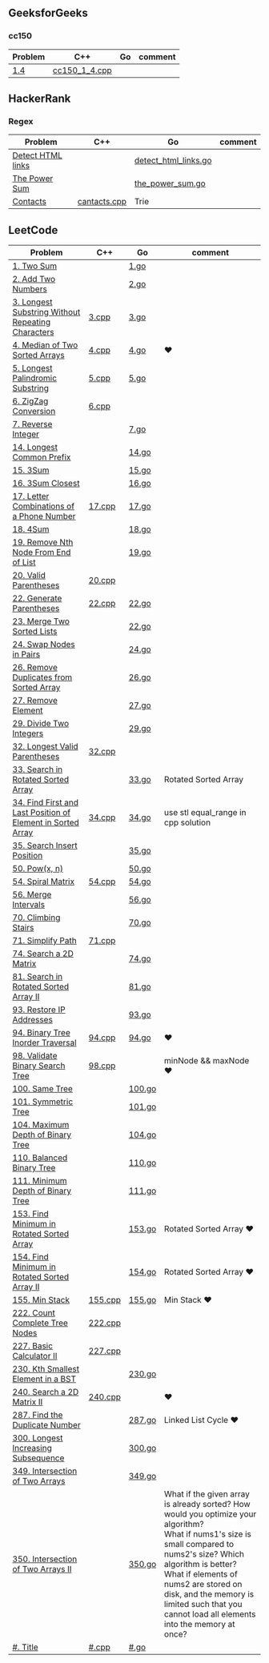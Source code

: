 ## GeeksforGeeks

### cc150
Problem|C++|Go|comment
---|---|---|---
[1.4](https://practice.geeksforgeeks.org/problems/urlify-a-given-string/0)|[cc150_1_4.cpp](./GeeksforGeeks/cc150_1_4.cpp)||


## HackerRank

### Regex
Problem|C++|Go|comment
---|---|---|---
[Detect HTML links](https://www.hackerrank.com/challenges/detect-html-links/problem)||[detect_html_links.go](./HackerRank/detect_html_links.go)
[The Power Sum](https://www.hackerrank.com/challenges/the-power-sum/problem)||[the_power_sum.go](./HackerRank/the_power_sum.go)|
[Contacts](https://www.hackerrank.com/challenges/contacts/problem)|[cantacts.cpp](./HackerRank/cantacts.cpp)|Trie|

## LeetCode
Problem|C++|Go|comment
---|---|---|---
[1. Two Sum](https://leetcode.com/problems/two-sum/)||[1.go](./leetcode/golang/1.go)||
[2. Add Two Numbers](https://leetcode.com/problems/add-two-numbers/)||[2.go](./leetcode/golang/2.go)||
[3. Longest Substring Without Repeating Characters](https://leetcode.com/problems/longest-substring-without-repeating-characters/description/)|[3.cpp](./leetcode/cpp/3.cpp)|[3.go](./leetcode/golang/3.go)|
[4. Median of Two Sorted Arrays](https://leetcode.com/problems/median-of-two-sorted-arrays/)|[4.cpp](./leetcode/cpp/4.cpp)|[4.go](./leetcode/golang/4.go)|:heart:|
[5. Longest Palindromic Substring]()|[5.cpp](./leetcode/cpp/5.cpp)|[5.go](./leetcode/golang/5.go)|
[6. ZigZag Conversion](https://leetcode.com/problems/zigzag-conversion/description/)|[6.cpp](./leetcode/cpp/6.cpp)||
[7. Reverse Integer](https://leetcode.com/problems/reverse-integer/)|[]()|[7.go](./leetcode/golang/7.go)||
[14. Longest Common Prefix](https://leetcode.com/problems/longest-common-prefix/)||[14.go](./leetcode/golang/14.go)
[15. 3Sum](https://leetcode.com/problems/3sum/)|[]()|[15.go](./leetcode/golang/15.go)||
[16. 3Sum Closest](https://leetcode.com/problems/3sum-closest/)|[]()|[16.go](./leetcode/golang/16.go)||
[17. Letter Combinations of a Phone Number](https://leetcode.com/problems/letter-combinations-of-a-phone-number/description/)|[17.cpp](./leetcode/cpp/17.cpp)|[17.go](./leetcode/golang/17.go)||
[18. 4Sum](https://leetcode.com/problems/4sum/)|[]()|[18.go](./leetcode/golang/18.go)||
[19. Remove Nth Node From End of List](https://leetcode.com/problems/remove-nth-node-from-end-of-list/)|[]()|[19.go](./leetcode/golang/19.go)||
[20. Valid Parentheses](https://leetcode.com/problems/valid-parentheses/description/)|[20.cpp](./leetcode/cpp/20.cpp)||
[22. Generate Parentheses](https://leetcode.com/problems/generate-parentheses/description/)|[22.cpp](./leetcode/cpp/22.cpp)|[22.go](./leetcode/golang/22.go)
[23. Merge Two Sorted Lists](https://leetcode.com/problems/merge-two-sorted-lists/)|[]()|[22.go](./leetcode/golang/23.go)
[24. Swap Nodes in Pairs](https://leetcode.com/problems/swap-nodes-in-pairs/)|[]()|[24.go](./leetcode/golang/24.go)||
[26. Remove Duplicates from Sorted Array](https://leetcode.com/problems/remove-duplicates-from-sorted-array/)|[]()|[26.go](./leetcode/golang/26.go)||
[27. Remove Element](https://leetcode.com/problems/remove-element/)|[]()|[27.go](./leetcode/golang/27.go)||
[29. Divide Two Integers](https://leetcode.com/problems/divide-two-integers/)|[]()|[29.go](./leetcode/golang/29.go)||
[32. Longest Valid Parentheses](https://leetcode.com/problems/longest-valid-parentheses/description/)|[32.cpp](./leetcode/cpp/32.cpp)||
[33. Search in Rotated Sorted Array](https://leetcode.com/problems/search-in-rotated-sorted-array/)|[]()|[33.go](./leetcode/golang/33.go)|Rotated Sorted Array|
[34. Find First and Last Position of Element in Sorted Array](https://leetcode.com/problems/find-first-and-last-position-of-element-in-sorted-array/)|[34.cpp](./leetcode/cpp/34.cpp)|[34.go](./leetcode/golang/34.go)|use stl equal_range in cpp solution|
[35. Search Insert Position](https://leetcode.com/problems/search-insert-position/)|[]()|[35.go](./leetcode/golang/35.go)||
[50. Pow(x, n)](https://leetcode.com/problems/powx-n/)|[]()|[50.go](./leetcode/golang/50.go)||
[54. Spiral Matrix](https://leetcode.com/problems/spiral-matrix/)|[54.cpp](./leetcode/cpp/54.cpp)|[54.go](./leetcode/golang/54.go)||
[56. Merge Intervals](https://leetcode.com/problems/merge-intervals/)|[]()|[56.go](./leetcode/golang/56.go)||
[70. Climbing Stairs](https://leetcode.com/problems/climbing-stairs/)|[]()|[70.go](./leetcode/golang/70.go)||
[71. Simplify Path](https://leetcode.com/problems/simplify-path/)|[71.cpp](./leetcode/cpp/71.cpp)|[]()||
[74. Search a 2D Matrix](https://leetcode.com/problems/search-a-2d-matrix/)|[]()|[74.go](./leetcode/golang/74.go)||
[81. Search in Rotated Sorted Array II](https://leetcode.com/problems/search-in-rotated-sorted-array-ii/)|[]()|[81.go](./leetcode/golang/81.go)||
[93. Restore IP Addresses](https://leetcode.com/problems/restore-ip-addresses/description/)||[93.go](./leetcode/golang/93.go)|
[94. Binary Tree Inorder Traversal](https://leetcode.com/problems/binary-tree-inorder-traversal/)|[94.cpp](./leetcode/cpp/94.cpp)|[94.go](./leetcode/golang/94.go)| :heart: |
[98. Validate Binary Search Tree](https://leetcode.com/problems/validate-binary-search-tree/)|[98.cpp](./leetcode/cpp/98.cpp)|| minNode && maxNode :heart: |
[100. Same Tree](https://leetcode.com/problems/same-tree/)||[100.go](./leetcode/golang/100.go)||
[101. Symmetric Tree](https://leetcode.com/problems/symmetric-tree/)||[101.go](./leetcode/golang/101.go)||
[104. Maximum Depth of Binary Tree](https://leetcode.com/problems/maximum-depth-of-binary-tree/)||[104.go](./leetcode/golang/104.go)||
[110. Balanced Binary Tree](https://leetcode.com/problems/balanced-binary-tree/)||[110.go](./leetcode/golang/110.go)||
[111. Minimum Depth of Binary Tree](https://leetcode.com/problems/minimum-depth-of-binary-tree/)||[111.go](./leetcode/golang/111.go)||
[153. Find Minimum in Rotated Sorted Array](https://leetcode.com/problems/find-minimum-in-rotated-sorted-array/)|[]()|[153.go](./leetcode/golang/153.go)|Rotated Sorted Array :heart:|
[154. Find Minimum in Rotated Sorted Array II](https://leetcode.com/problems/find-minimum-in-rotated-sorted-array-ii/)|[]()|[154.go](./leetcode/golang/154.go)|Rotated Sorted Array :heart:|
[155. Min Stack](https://leetcode.com/problems/min-stack/)|[155.cpp](./leetcode/cpp/155.cpp)|[155.go](./leetcode/golang/155.go)|Min Stack :heart: |
[222. Count Complete Tree Nodes](https://leetcode.com/problems/count-complete-tree-nodes/)|[222.cpp](./leetcode/cpp/222.cpp)|||
[227. Basic Calculator II](https://leetcode.com/problems/basic-calculator-ii/description/)|[227.cpp](./leetcode/cpp/227.cpp)|
[230. Kth Smallest Element in a BST](https://leetcode.com/problems/kth-smallest-element-in-a-bst/)|[]()|[230.go](./leetcode/golang/230.go)||
[240. Search a 2D Matrix II](https://leetcode.com/problems/search-a-2d-matrix-ii/)|[240.cpp](./leetcode/cpp/240.cpp)|[]()|:heart:|
[287. Find the Duplicate Number](https://leetcode.com/problems/find-the-duplicate-number/)|[]()|[287.go](./leetcode/golang/287.go)|Linked List Cycle :heart:|
[300. Longest Increasing Subsequence](https://leetcode.com/problems/longest-increasing-subsequence/)|[]()|[300.go](./leetcode/golang/300.go)||
[349. Intersection of Two Arrays](https://leetcode.com/problems/intersection-of-two-arrays/)|[]()|[349.go](./leetcode/golang/349.go)||
[350. Intersection of Two Arrays II](https://leetcode.com/problems/intersection-of-two-arrays-ii/)|[]()|[350.go](./leetcode/golang/350.go)|What if the given array is already sorted? How would you optimize your algorithm?<br/>What if nums1's size is small compared to nums2's size? Which algorithm is better?<br/>What if elements of nums2 are stored on disk, and the memory is limited such that you cannot load all elements into the memory at once?<br/>|
[#. Title]()|[#.cpp](./leetcode/cpp/#.cpp)|[#.go](./leetcode/golang/#.go)||